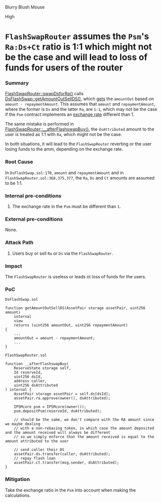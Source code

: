 Blurry Blush Mouse

High

# `FlashSwapRouter` assumes the `Psm`'s `Ra:Ds+Ct` ratio is 1:1 which might not be the case and will lead to loss of funds for users of the router

### Summary

[FlashSwapRouter::swapDsforRa()](https://github.com/sherlock-audit/2024-08-cork-protocol/blob/main/Depeg-swap/contracts/core/flash-swaps/FlashSwapRouter.sol#L249) calls [DsFlashSwap::getAmountOutSellDS()](https://github.com/sherlock-audit/2024-08-cork-protocol/blob/main/Depeg-swap/contracts/libraries/DsFlashSwap.sol#L157), which [gets](https://github.com/sherlock-audit/2024-08-cork-protocol/blob/main/Depeg-swap/contracts/libraries/DsFlashSwap.sol#L170) the `amountOut` based on `amount - repaymentAmount`. This assumes that `amount` and `repaymentAmount`, where the former is `Ds` and the latter `Ra`, are `1:1`, which may not be the case if the `Psm` contract implements an [exchange rate](https://github.com/sherlock-audit/2024-08-cork-protocol/blob/main/Depeg-swap/contracts/libraries/PsmLib.sol#L186) different than 1.

The same mistake is performed in [FlashSwapRouter::__afterFlashswapBuy()](https://github.com/sherlock-audit/2024-08-cork-protocol/blob/main/Depeg-swap/contracts/core/flash-swaps/FlashSwapRouter.sol#L357), the `dsAttributed` amount to the user is treated as 1:1 with `Ra`, which might not be the case.

In both situations, it will lead to the `FlashSwapRouter` reverting or the user losing funds to the amm, depending on the exchange rate.

### Root Cause

In `DsFlashSwap.sol:170`, `amount` and `repaymentAmount` and in `FlashSwapRouter.sol:368,375,377`, the `Ra`, `Ds` and `Ct` amounts are assumed to be 1:1.

### Internal pre-conditions

1. The exchange rate in the `Psm` must be different than `1`.

### External pre-conditions

None.

### Attack Path

1. Users buy or sell `Ra` or `Ds` via the `FlashSwapRouter`.

### Impact

The `FlashSwapRouter` is useless or leads ot loss of funds for the users.

### PoC

`DsFlashSwap.sol`
```solidity
function getAmountOutSellDS(AssetPair storage assetPair, uint256 amount)
    internal
    view
    returns (uint256 amountOut, uint256 repaymentAmount)
{
    ...
    amountOut = amount - repaymentAmount;
    ...
}

```
`FlashSwapRouter.sol`
```solidity
function __afterFlashswapBuy(
    ReserveState storage self,
    Id reserveId,
    uint256 dsId,
    address caller,
    uint256 dsAttributed
) internal {
    AssetPair storage assetPair = self.ds[dsId];
    assetPair.ra.approve(owner(), dsAttributed);

    IPSMcore psm = IPSMcore(owner());
    psm.depositPsm(reserveId, dsAttributed);

    // should be the same, we don't compare with the RA amount since we maybe dealing
    // with a non-rebasing token, in which case the amount deposited and the amount received will always be different
    // so we simply enforce that the amount received is equal to the amount attributed to the user

    // send caller their DS
    assetPair.ds.transfer(caller, dsAttributed);
    // repay flash loan
    assetPair.ct.transfer(msg.sender, dsAttributed);
}
```

### Mitigation

Take the exchange ratio in the `Psm` into account when making the calculations.